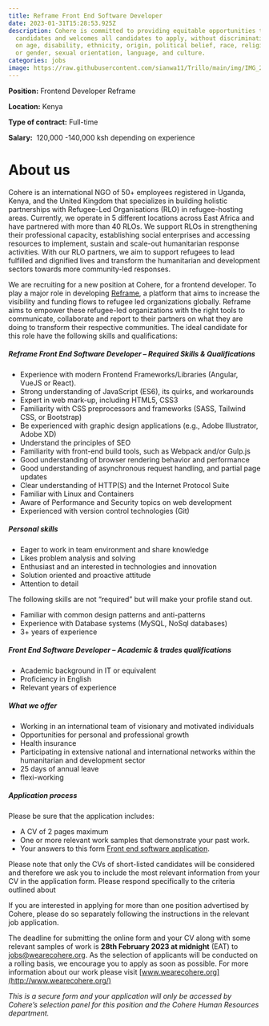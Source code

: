 ```yaml
---
title: Reframe Front End Software Developer
date: 2023-01-31T15:28:53.925Z
description: Cohere is committed to providing equitable opportunities to
  candidates and welcomes all candidates to apply, without discrimination based
  on age, disability, ethnicity, origin, political belief, race, religion, sex
  or gender, sexual orientation, language, and culture.
categories: jobs
image: https://raw.githubusercontent.com/sianwa11/Trillo/main/img/IMG_2578.jpg?token=GHSAT0AAAAAAB47WKV7SDDY3PCXG3W3EGHOY6ZIPCQ
---
```

**Position:** Frontend Developer Reframe

**Location:** Kenya

**Type of contract:** Full-time

**Salary:**  120,000 -140,000 ksh depending on experience

# **A﻿bout us**

Cohere is an international NGO of 50+ employees registered in Uganda, Kenya, and the United Kingdom that specializes in building holistic partnerships with Refugee-Led Organisations (RLO) in refugee-hosting areas. Currently, we operate in 5 different locations across East Africa and have partnered with more than 40 RLOs. We support RLOs in strengthening their professional capacity, establishing social enterprises and accessing resources to implement, sustain and scale-out humanitarian response activities. With our RLO partners, we aim to support refugees to lead fulfilled and dignified lives and transform the humanitarian and development sectors towards more community-led responses.

We are recruiting for a new position at Cohere, for a frontend developer. To play a major role in developing [Reframe](https://www.reframe.network/), a platform that aims to increase the visibility and funding flows to refugee led organizations globally. Reframe aims to empower these refugee-led organizations with the right tools to communicate, collaborate and report to their partners on what they are doing to transform their respective communities. The ideal candidate for this role have the following skills and qualifications:

##### **Reframe Front End Software Developer – Required Skills & Qualifications**

* Experience with modern Frontend Frameworks/Libraries (Angular, VueJS or React).
* Strong understanding of JavaScript (ES6), its quirks, and workarounds
* Expert in web mark-up, including HTML5, CSS3
* Familiarity with CSS preprocessors and frameworks (SASS, Tailwind CSS, or Bootstrap)
* Be experienced with graphic design applications (e.g., Adobe Illustrator, Adobe XD)
* Understand the principles of SEO
* Familiarity with front-end build tools, such as Webpack and/or Gulp.js
* Good understanding of browser rendering behavior and performance
* Good understanding of asynchronous request handling, and partial page updates
* Clear understanding of HTTP(S) and the Internet Protocol Suite
* Familiar with Linux and Containers
* Aware of Performance and Security topics on web development
* Experienced with version control technologies (Git)

##### **Personal skills**

* Eager to work in team environment and share knowledge
* Likes problem analysis and solving
* Enthusiast and an interested in technologies and innovation
* Solution oriented and proactive attitude
* Attention to detail

The following skills are not “required” but will make your profile stand out.

* Familiar with common design patterns and anti-patterns
* Experience with Database systems (MySQL, NoSql databases)
* 3+ years of experience

##### **Front End Software Developer – Academic & trades qualifications**

* Academic background in IT or equivalent
* Proficiency in English
* ​Relevant years of experience

##### **What we offer**

* Working in an international team of visionary and motivated individuals
* Opportunities for personal and professional growth
* Health insurance
* Participating in extensive national and international networks within the humanitarian and development sector
* 25 days of annual leave
* flexi-working

##### **Application process**

Please be sure that the application includes:

* A CV of 2 pages maximum
* One or more relevant work samples that demonstrate your past work.
* Your answers to this form [Front end software application](https://docs.google.com/forms/d/e/1FAIpQLSdYoLlDd7x0zvCtDh0r3jZHK9tpt8GKpH80TMAxOA3FQfTwMA/viewform?usp=sf_link).

Please note that only the CVs of short-listed candidates will be considered and therefore we ask you to include the most relevant information from your CV in the application form. Please respond specifically to the criteria outlined about

If you are interested in applying for more than one position advertised by Cohere, please do so separately following the instructions in the relevant job application.

The deadline for submitting the online form and your CV along with some relevant samples of work is **28th February 2023 at midnight** (EAT) to [jobs@wearecohere.org](mailto:jobs@wearecohere.org). As the selection of applicants will be conducted on a rolling basis, we encourage you to apply as soon as possible. For more information about our work please visit [www.wearecohere.org](http://www.wearecohere.org/)



*This is a secure form and your application will only be accessed by Cohere’s selection panel for this position and the Cohere Human Resources department.*